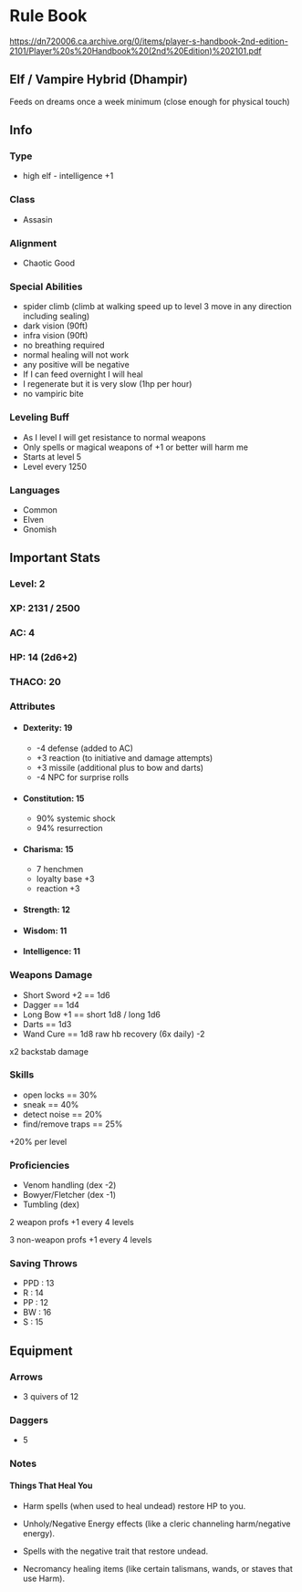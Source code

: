 # Rule Book 
https://dn720006.ca.archive.org/0/items/player-s-handbook-2nd-edition-2101/Player%20s%20Handbook%20(2nd%20Edition)%202101.pdf

## Elf / Vampire Hybrid (Dhampir)

Feeds on dreams once a week minimum (close enough for physical touch)

## Info 

### Type 
 - high elf - intelligence +1

### Class
 - Assasin

### Alignment
 - Chaotic Good 

### Special Abilities
- spider climb (climb at walking speed up to level 3 move in any direction including sealing)
- dark vision (90ft)
- infra vision (90ft)
- no breathing required 
- normal healing will not work 
- any positive will be negative 
- If I can feed overnight I will heal 
- I regenerate but it is very slow (1hp per hour)
- no vampiric bite 


### Leveling Buff
- As I level I will get resistance to normal weapons 
- Only spells or magical weapons of +1 or better will harm me 
- Starts at level 5 
- Level every 1250 

### Languages 
- Common
- Elven
- Gnomish

## Important Stats 

### Level: 2 

### XP: 2131 / 2500

### AC: 4

### HP: 14 (2d6+2)

### THACO: 20 

### Attributes 

   * #### Dexterity: 19
     * -4 defense (added to AC)
     * +3 reaction (to initiative and damage attempts)
     * +3 missile (additional plus to bow and darts)
     * -4 NPC for surprise rolls 
   * #### Constitution: 15
     * 90% systemic shock
     * 94% resurrection
   * #### Charisma: 15
     * 7 henchmen 
     * loyalty base +3
     * reaction +3 
   * #### Strength: 12
   * #### Wisdom: 11 
   * #### Intelligence: 11

### Weapons Damage 
 - Short Sword +2 == 1d6
 - Dagger == 1d4
 - Long Bow +1 == short 1d8 / long 1d6
 - Darts == 1d3
 - Wand Cure == 1d8 raw hb recovery (6x daily) -2
 >
 x2 backstab damage 

 ### Skills 
 - open locks == 30%
 - sneak == 40%
 - detect noise == 20%
 - find/remove traps == 25%
 > 
 +20% per level
 
 ### Proficiencies
 - Venom handling (dex -2)
 - Bowyer/Fletcher (dex -1)
 - Tumbling (dex)

 2 weapon profs +1 every 4 levels 

 3 non-weapon profs +1 every 4 levels 

 ### Saving Throws 
 - PPD : 13
 - R : 14
 - PP : 12
 - BW : 16
 - S : 15

## Equipment

### Arrows 
- 3 quivers of 12 

### Daggers 
- 5


### Notes 
#### Things That Heal You

 - Harm spells (when used to heal undead) restore HP to you.

 - Unholy/Negative Energy effects (like a cleric channeling harm/negative energy).

 - Spells with the negative trait that restore undead.

 - Necromancy healing items (like certain talismans, wands, or staves that use Harm).